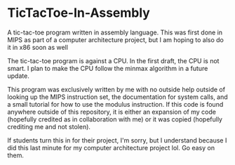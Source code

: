 # TicTacToe-In-Assembly

A tic-tac-toe program written in assembly language. This was first done in MIPS as part of a computer architecture project, 
but I am hoping to also do it in x86 soon as well

The tic-tac-toe program is against a CPU. In the first draft, the CPU is not smart. I plan to make the CPU follow the
minmax algorithm in a future update.

This program was exclusively written by me with no outside help outside of looking up the MIPS instruction set, the documentation
for system calls, and a small tutorial for how to use the modulus instruction. If this code is found anywhere outside of this
repository, it is either an expansion of my code (hopefully credited as in collaboration with me) or it was copied (hopefully
crediting me and not stolen).

If students turn this in for their project, I'm sorry, but I understand because I did this last minute for my computer architecture
project lol. Go easy on them.
